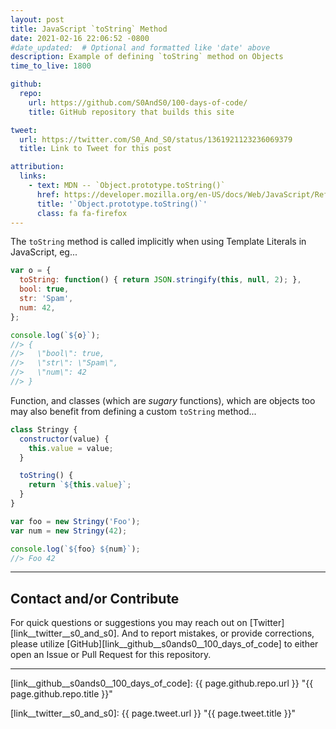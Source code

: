 ```yaml
---
layout: post
title: JavaScript `toString` Method
date: 2021-02-16 22:06:52 -0800
#date_updated:  # Optional and formatted like 'date' above
description: Example of defining `toString` method on Objects
time_to_live: 1800

github:
  repo:
    url: https://github.com/S0AndS0/100-days-of-code/
    title: GitHub repository that builds this site

tweet:
  url: https://twitter.com/S0_And_S0/status/1361921123236069379
  title: Link to Tweet for this post

attribution:
  links:
    - text: MDN -- `Object.prototype.toString()`
      href: https://developer.mozilla.org/en-US/docs/Web/JavaScript/Reference/Global_Objects/Object/toString
      title: '`Object.prototype.toString()`'
      class: fa fa-firefox
---
```




The `toString` method is called implicitly when using Template Literals in JavaScript, eg...


```javascript
var o = {
  toString: function() { return JSON.stringify(this, null, 2); },
  bool: true,
  str: 'Spam',
  num: 42,
};

console.log(`${o}`);
//> {
//>   \"bool\": true,
//>   \"str\": \"Spam\",
//>   \"num\": 42
//> }
```


Function, and classes (which are _sugary_ functions), which are objects too may also benefit from defining a custom `toString` method...


```javascript
class Stringy {
  constructor(value) {
    this.value = value;
  }

  toString() {
    return `${this.value}`;
  }
}

var foo = new Stringy('Foo');
var num = new Stringy(42);

console.log(`${foo} ${num}`);
//> Foo 42
```


______


## Contact and/or Contribute
[heading__contact_andor_contribute]: #contact-andor-contribute


For quick questions or suggestions you may reach out on [Twitter][link__twitter__s0_and_s0]. And to report mistakes, or provide corrections, please utilize [GitHub][link__github__s0ands0__100_days_of_code] to either open an Issue or Pull Request for this repository.


______



[link__github__s0ands0__100_days_of_code]: {{ page.github.repo.url }} "{{ page.github.repo.title }}"

[link__twitter__s0_and_s0]: {{ page.tweet.url }} "{{ page.tweet.title }}"

